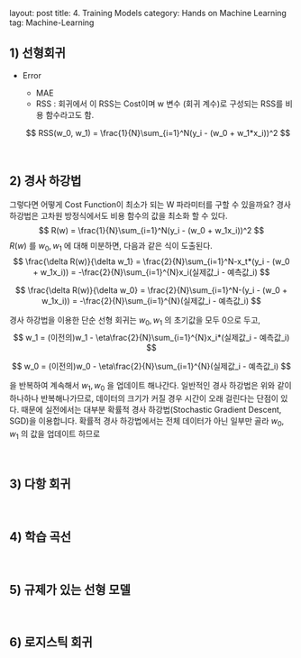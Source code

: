 layout: post
title: 4. Training Models
category: Hands on Machine Learning
tag: Machine-Learning

 

## 1) 선형회귀 

- Error

  - MAE
  - RSS : 회귀에서 이 RSS는 Cost이며 w 변수 (회귀 계수)로 구성되는 RSS를 비용 함수라고도 함.

  $$
  RSS(w_0, w_1) = \frac{1}{N}\sum_{i=1}^N(y_i - (w_0 + w_1*x_i))^2
  $$

<br/>

## 2) 경사 하강법

그렇다면 어떻게 Cost Function이 최소가 되는 W 파라미터를 구할 수 있을까요? 경사 하강법은 고차원 방정식에서도 비용 함수의 값을 최소화 할 수 있다. 
$$
R(w) = \frac{1}{N}\sum_{i=1}^N(y_i - (w_0 + w_1x_i))^2
$$
$R(w)$ 를 $w_0, w_1$ 에 대해 미분하면, 다음과 같은 식이 도출된다.
$$
\frac{\delta R(w)}{\delta w_1} = \frac{2}{N}\sum_{i=1}^N-x_t*(y_i - (w_0 + w_1x_i)) = -\frac{2}{N}\sum_{i=1}^{N}x_i(실제값_i - 예측값_i)
$$

$$
\frac{\delta R(w)}{\delta w_0} = \frac{2}{N}\sum_{i=1}^N-(y_i - (w_0 + w_1x_i)) = -\frac{2}{N}\sum_{i=1}^{N}(실제값_i - 예측값_i)
$$

경사 하강법을 이용한 단순 선형 회귀는 $w_0, w_1$ 의 초기값을 모두 0으로 두고,
$$
w_1 = (이전의)w_1 - \eta\frac{2}{N}\sum_{i=1}^{N}x_i*(실제값_i - 예측값_i)
$$

$$
w_0 = (이전의)w_0 - \eta\frac{2}{N}\sum_{i=1}^{N}(실제값_i - 예측값_i)
$$

을 반복하여 계속해서 $w_1, w_0$ 을 업데이트 해나간다. 일반적인 경사 하강법은 위와 같이 하나하나 반복해나가므로, 데이터의 크기가 커질 경우 시간이 오래 걸린다는 단점이 있다. 때문에 실전에서는 대부분 확률적 경사 하강법(Stochastic Gradient Descent, SGD)을 이용합니다. 확률적 경사 하강법에서는 전체 데이터가 아닌 일부만 골라 $w_0, w_1$ 의 값을 업데이트 하므로 

<br/>

## 3) 다항 회귀



<br/>

## 4) 학습 곡선



<br/>

## 5) 규제가 있는 선형 모델



<br/>

## 6) 로지스틱 회귀

